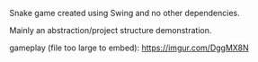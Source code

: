 Snake game created using Swing and no other dependencies.

Mainly an abstraction/project structure demonstration.

gameplay (file too large to embed): https://imgur.com/DggMX8N
